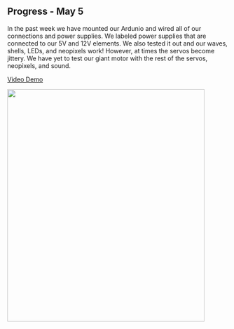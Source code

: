 ## Progress - May 5

In the past week we have mounted our Ardunio and wired all of our connections and power supplies. We labeled power supplies that are connected to our 5V and 12V elements. We also tested it out and our waves, shells, LEDs, and neopixels work! However, at times the servos become jittery. We have yet to test our giant motor with the rest of the servos, neopixels, and sound. 

[Video Demo]()

<img src="https://github.com/FatemaAlhameli/MachineLab/assets/98390877/29db3aca-0d47-452d-94de-3fb0b22b19d7" width="450" height="530">


